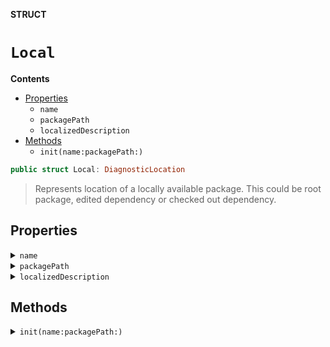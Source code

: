 **STRUCT**

# `Local`

**Contents**

- [Properties](#properties)
  - `name`
  - `packagePath`
  - `localizedDescription`
- [Methods](#methods)
  - `init(name:packagePath:)`

```swift
public struct Local: DiagnosticLocation
```

> Represents location of a locally available package. This could be root
> package, edited dependency or checked out dependency.

## Properties
<details><summary markdown="span"><code>name</code></summary>

```swift
public let name: String?
```

> The name of the package, if known.

</details>

<details><summary markdown="span"><code>packagePath</code></summary>

```swift
public let packagePath: AbsolutePath
```

> The path to the package.

</details>

<details><summary markdown="span"><code>localizedDescription</code></summary>

```swift
public var localizedDescription: String
```

</details>

## Methods
<details><summary markdown="span"><code>init(name:packagePath:)</code></summary>

```swift
public init(name: String? = nil, packagePath: AbsolutePath)
```

</details>